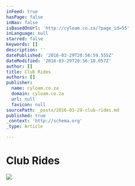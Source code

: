 ```yaml
---
inFeed: true
hasPage: false
inNav: false
isBasedOnUrl: 'http://cyloam.co.za/?page_id=55'
inLanguage: null
starred: false
keywords: []
description: ''
datePublished: '2016-03-29T20:56:59.555Z'
dateModified: '2016-03-29T20:56:18.057Z'
author: []
title: Club Rides
authors: []
publisher:
  name: cyloam.co.za
  domain: cyloam.co.za
  url: null
  favicon: null
sourcePath: _posts/2016-03-29-club-rides.md
published: true
_context: 'http://schema.org'
_type: Article

---
```

# Club Rides
![](http://cyloam.co.za/wp-content/uploads/2014/10/Ball-Protector-300x168.jpg)